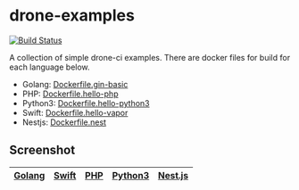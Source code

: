 # drone-examples

[![Build Status](https://cloud.drone.io/api/badges/azamara/drone-examples/status.svg)](https://cloud.drone.io/azamara/drone-examples)

A collection of simple drone-ci examples. There are docker files for build for each language below.

- Golang: [Dockerfile.gin-basic](https://github.com/lumin-kim/drone-examples/blob/master/Dockerfile.gin-basic)
- PHP: [Dockerfile.hello-php](https://github.com/lumin-kim/drone-examples/blob/master/Dockerfile.hello-php)
- Python3: [Dockerfile.hello-python3](https://github.com/lumin-kim/drone-examples/blob/master/Dockerfile.hello-python3)
- Swift: [Dockerfile.hello-vapor](https://github.com/lumin-kim/drone-examples/blob/master/Dockerfile.hello-vapor)
- Nestjs: [Dockerfile.nest](https://github.com/lumin-kim/drone-examples/blob/master/Dockerfile.nest)

## Screenshot

[Golang](https://cloud.drone.io/azamara/drone-examples/16/1/2) | [Swift](https://cloud.drone.io/azamara/drone-examples/16/2/2) | [PHP](https://cloud.drone.io/azamara/drone-examples/16/3/2) | [Python3](https://cloud.drone.io/azamara/drone-examples/16/4/2) | [Nest.js](https://cloud.drone.io/azamara/drone-examples/16/5/2)
:--: | :--: | :--: | :--: | :--:

